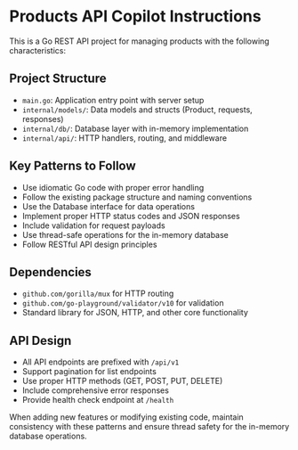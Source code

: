 <!-- Use this file to provide workspace-specific custom instructions to Copilot. For more details, visit https://code.visualstudio.com/docs/copilot/copilot-customization#_use-a-githubcopilotinstructionsmd-file -->

# Products API Copilot Instructions

This is a Go REST API project for managing products with the following characteristics:

## Project Structure

- `main.go`: Application entry point with server setup
- `internal/models/`: Data models and structs (Product, requests, responses)
- `internal/db/`: Database layer with in-memory implementation
- `internal/api/`: HTTP handlers, routing, and middleware

## Key Patterns to Follow

- Use idiomatic Go code with proper error handling
- Follow the existing package structure and naming conventions
- Use the Database interface for data operations
- Implement proper HTTP status codes and JSON responses
- Include validation for request payloads
- Use thread-safe operations for the in-memory database
- Follow RESTful API design principles

## Dependencies

- `github.com/gorilla/mux` for HTTP routing
- `github.com/go-playground/validator/v10` for validation
- Standard library for JSON, HTTP, and other core functionality

## API Design

- All API endpoints are prefixed with `/api/v1`
- Support pagination for list endpoints
- Use proper HTTP methods (GET, POST, PUT, DELETE)
- Include comprehensive error responses
- Provide health check endpoint at `/health`

When adding new features or modifying existing code, maintain consistency with these patterns and ensure thread safety for the in-memory database operations.

